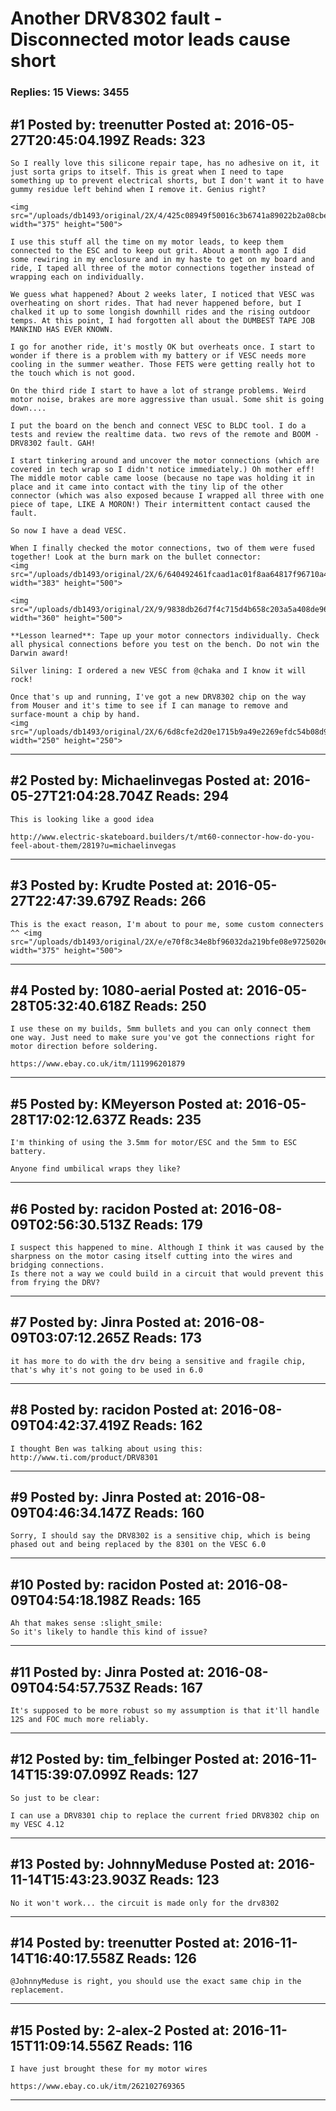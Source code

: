 # Another DRV8302 fault - Disconnected motor leads cause short

### Replies: 15 Views: 3455

## \#1 Posted by: treenutter Posted at: 2016-05-27T20:45:04.199Z Reads: 323

```
So I really love this silicone repair tape, has no adhesive on it, it just sorta grips to itself. This is great when I need to tape something up to prevent electrical shorts, but I don't want it to have gummy residue left behind when I remove it. Genius right?

<img src="/uploads/db1493/original/2X/4/425c08949f50016c3b6741a89022b2a08cbedbcf.jpeg" width="375" height="500">

I use this stuff all the time on my motor leads, to keep them connected to the ESC and to keep out grit. About a month ago I did some rewiring in my enclosure and in my haste to get on my board and ride, I taped all three of the motor connections together instead of wrapping each on individually.

We guess what happened? About 2 weeks later, I noticed that VESC was overheating on short rides. That had never happened before, but I chalked it up to some longish downhill rides and the rising outdoor temps. At this point, I had forgotten all about the DUMBEST TAPE JOB MANKIND HAS EVER KNOWN. 

I go for another ride, it's mostly OK but overheats once. I start to wonder if there is a problem with my battery or if VESC needs more cooling in the summer weather. Those FETS were getting really hot to the touch which is not good.

On the third ride I start to have a lot of strange problems. Weird motor noise, brakes are more aggressive than usual. Some shit is going down....

I put the board on the bench and connect VESC to BLDC tool. I do a tests and review the realtime data. two revs of the remote and BOOM - DRV8302 fault. GAH!

I start tinkering around and uncover the motor connections (which are covered in tech wrap so I didn't notice immediately.) Oh mother eff! The middle motor cable came loose (because no tape was holding it in place and it came into contact with the tiny lip of the other connector (which was also exposed because I wrapped all three with one piece of tape, LIKE A MORON!) Their intermittent contact caused the fault.

So now I have a dead VESC.

When I finally checked the motor connections, two of them were fused together! Look at the burn mark on the bullet connector:
<img src="/uploads/db1493/original/2X/6/640492461fcaad1ac01f8aa64817f96710a4d362.jpeg" width="383" height="500">

<img src="/uploads/db1493/original/2X/9/9838db26d7f4c715d4b658c203a5a408de960435.jpeg" width="360" height="500">

**Lesson learned**: Tape up your motor connectors individually. Check all physical connections before you test on the bench. Do not win the Darwin award!

Silver lining: I ordered a new VESC from @chaka and I know it will rock!

Once that's up and running, I've got a new DRV8302 chip on the way from Mouser and it's time to see if I can manage to remove and surface-mount a chip by hand.  
<img src="/uploads/db1493/original/2X/6/6d8cfe2d20e1715b9a49e2269efdc54b08d9f757.jpg" width="250" height="250">
```

---
## \#2 Posted by: Michaelinvegas Posted at: 2016-05-27T21:04:28.704Z Reads: 294

```
This is looking like a good idea

http://www.electric-skateboard.builders/t/mt60-connector-how-do-you-feel-about-them/2819?u=michaelinvegas
```

---
## \#3 Posted by: Krudte Posted at: 2016-05-27T22:47:39.679Z Reads: 266

```
This is the exact reason, I'm about to pour me, some custom connecters ^^ <img src="/uploads/db1493/original/2X/e/e70f8c34e8bf96032da219bfe08e9725020e348c.jpg" width="375" height="500">
```

---
## \#4 Posted by: 1080-aerial Posted at: 2016-05-28T05:32:40.618Z Reads: 250

```
I use these on my builds, 5mm bullets and you can only connect them one way. Just need to make sure you've got the connections right for motor direction before soldering. 

https://www.ebay.co.uk/itm/111996201879
```

---
## \#5 Posted by: KMeyerson Posted at: 2016-05-28T17:02:12.637Z Reads: 235

```
I'm thinking of using the 3.5mm for motor/ESC and the 5mm to ESC battery.

Anyone find umbilical wraps they like?
```

---
## \#6 Posted by: racidon Posted at: 2016-08-09T02:56:30.513Z Reads: 179

```
I suspect this happened to mine. Although I think it was caused by the sharpness on the motor casing itself cutting into the wires and bridging connections. 
Is there not a way we could build in a circuit that would prevent this from frying the DRV?
```

---
## \#7 Posted by: Jinra Posted at: 2016-08-09T03:07:12.265Z Reads: 173

```
it has more to do with the drv being a sensitive and fragile chip, that's why it's not going to be used in 6.0
```

---
## \#8 Posted by: racidon Posted at: 2016-08-09T04:42:37.419Z Reads: 162

```
I thought Ben was talking about using this:
http://www.ti.com/product/DRV8301
```

---
## \#9 Posted by: Jinra Posted at: 2016-08-09T04:46:34.147Z Reads: 160

```
Sorry, I should say the DRV8302 is a sensitive chip, which is being phased out and being replaced by the 8301 on the VESC 6.0
```

---
## \#10 Posted by: racidon Posted at: 2016-08-09T04:54:18.198Z Reads: 165

```
Ah that makes sense :slight_smile:
So it's likely to handle this kind of issue?
```

---
## \#11 Posted by: Jinra Posted at: 2016-08-09T04:54:57.753Z Reads: 167

```
It's supposed to be more robust so my assumption is that it'll handle 12S and FOC much more reliably.
```

---
## \#12 Posted by: tim_felbinger Posted at: 2016-11-14T15:39:07.099Z Reads: 127

```
So just to be clear: 

I can use a DRV8301 chip to replace the current fried DRV8302 chip on my VESC 4.12
```

---
## \#13 Posted by: JohnnyMeduse Posted at: 2016-11-14T15:43:23.903Z Reads: 123

```
No it won't work... the circuit is made only for the drv8302
```

---
## \#14 Posted by: treenutter Posted at: 2016-11-14T16:40:17.558Z Reads: 126

```
@JohnnyMeduse is right, you should use the exact same chip in the replacement.
```

---
## \#15 Posted by: 2-alex-2 Posted at: 2016-11-15T11:09:14.556Z Reads: 116

```
I have just brought these for my motor wires 

https://www.ebay.co.uk/itm/262102769365
```

---

